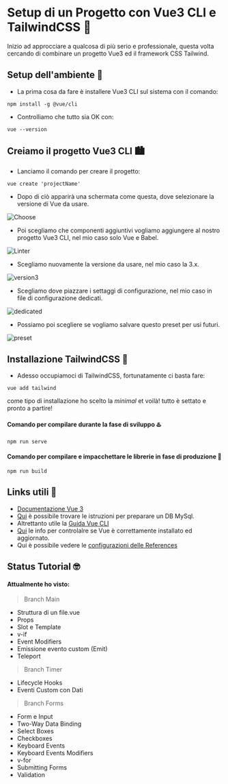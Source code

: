# Setup di un Progetto con Vue3 CLI e TailwindCSS 🚸
Inizio ad approcciare a qualcosa di più serio e professionale, questa volta cercando di combinare un progetto Vue3 ed il framework CSS Tailwind.

## Setup dell'ambiente 🎇
- La prima cosa da fare è installere Vue3 CLI sul sistema con il comando:
```
npm install -g @vue/cli
```
- Controlliamo che tutto sia OK con:
```
vue --version
```
## Creiamo il progetto Vue3 CLI 🏙️
- Lanciamo il comando per creare il progetto:
```
vue create 'projectName'
```
- Dopo di ciò apparirà una schermata come questa, dove selezionare la versione di Vue da usare.

![Choose](https://i.ibb.co/jhqf4rT/Capture.png)

- Poi scegliamo che componenti aggiuntivi vogliamo aggiungere al nostro progetto Vue3 CLI, nel mio caso solo Vue e Babel.

![Linter](https://i.ibb.co/M2sSy6v/choose.png)

- Scegliamo nuovamente la versione da usare, nel mio caso la 3.x.

![version3](https://i.ibb.co/j8XH7CT/vue3.png)

- Scegliamo dove piazzare i settaggi di configurazione, nel mio caso in file di configurazione dedicati.

![dedicated](https://i.ibb.co/344LNkx/dedicated.png)

- Possiamo poi scegliere se vogliamo salvare questo preset per usi futuri.

![preset](https://i.ibb.co/KG8WS8z/preset.png)

## Installazione TailwindCSS 🎐
- Adesso occupiamoci di TailwindCSS, fortunatamente ci basta fare:
```
vue add tailwind
```
come tipo di installazione ho scelto la *minimal* et voilà! tutto è settato e pronto a partire!

#### Comando per compilare durante la fase di sviluppo ♨️
```
npm run serve
```
#### Comando per compilare e impacchettare le librerie in fase di produzione 🥧
```
npm run build
```

## Links utili 🔗
- [Documentazione Vue 3](https://vuejs.org/guide/components/registration.html)
- [Qui](https://www.kreaweb.be/laragon-add-postgresql/) è possibile trovare le istruzioni per preparare un DB MySql.
- Altrettanto utile la [Guida Vue CLI](https://cli.vuejs.org/guide/)
- [Qui](https://cli.vuejs.org/guide/installation.html) le info per controlalre se Vue è correttamente installato ed aggiornato.
- Qui è possibile vedere le [configurazioni delle References](https://cli.vuejs.org/config/)

## Status Tutorial 🤓

#### Attualmente ho visto:
> Branch Main
- Struttura di un file.vue
- Props
- Slot e Template
- v-if
- Event Modifiers
- Emissione evento custom (Emit)
- Teleport
  
> Branch Timer
- Lifecycle Hooks
- Eventi Custom con Dati

> Branch Forms
- Form e Input
- Two-Way Data Binding
- Select Boxes
- Checkboxes
- Keyboard Events
- Keyboard Events Modifiers
- v-for
- Submitting Forms
- Validation